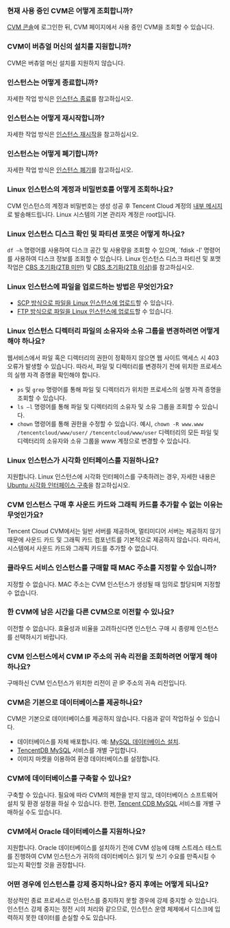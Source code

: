 ### 현재 사용 중인 CVM은 어떻게 조회합니까?

[CVM 콘솔](https://console.cloud.tencent.com/cvm/index)에 로그인한 뒤, CVM 페이지에서 사용 중인 CVM을 조회할 수 있습니다.

### CVM이 버츄얼 머신의 설치를 지원합니까?

CVM은 버츄얼 머신 설치를 지원하지 않습니다.

### 인스턴스는 어떻게 종료합니까?

자세한 작업 방식은 [인스턴스 종료](https://intl.cloud.tencent.com/document/product/213/4929)를 참고하십시오.

### 인스턴스는 어떻게 재시작합니까?

자세한 작업 방식은 [인스턴스 재시작](https://intl.cloud.tencent.com/document/product/213/4928)을 참고하십시오.

### 인스턴스는 어떻게 폐기합니까?

자세한 작업 방식은 [인스턴스 폐기](https://intl.cloud.tencent.com/zh/document/product/213/4930)를 참고하십시오.

### Linux 인스턴스의 계정과 비밀번호를 어떻게 조회하나요?
CVM 인스턴스의 계정과 비밀번호는 생성 성공 후 Tencent Cloud 계정의 [내부 메시지](https://console.cloud.tencent.com/message)로 발송해드립니다. Linux 시스템의 기본 관리자 계정은 root입니다.

### Linux 인스턴스 디스크 확인 및 파티션 포맷은 어떻게 하나요?

`df –h` 명령어를 사용하여 디스크 공간 및 사용량을 조회할 수 있으며, `fdisk -l' 명령어를 사용하여 디스크 정보를 조회할 수 있습니다. Linux 인스턴스 디스크 파티션 및 포맷 작업은 [CBS 초기화(2TB 미만)](https://intl.cloud.tencent.com/document/product/362/31597) 및 [CBS 초기화(2TB 이상)](https://intl.cloud.tencent.com/document/product/362/31598)를 참고하십시오.

### Linux 인스턴스에 파일을 업로드하는 방법은 무엇인가요?
- [SCP 방식으로 파일을 Linux 인스턴스에 업로드](https://intl.cloud.tencent.com/document/product/213/2133)할 수 있습니다.
- [FTP 방식으로 파일을 Linux 인스턴스에 업로드](https://intl.cloud.tencent.com/document/product/213/35307)할 수 있습니다.

### Linux 인스턴스 디렉터리 파일의 소유자와 소유 그룹을 변경하려면 어떻게 해야 하나요?
웹서비스에서 파일 혹은 디렉터리의 권한이 정확하지 않으면 웹 사이트 액세스 시 403 오류가 발생할 수 있습니다. 따라서, 파일 및 디렉터리를 변경하기 전에 위치한 프로세스의 실행 자격 증명을 확인해야 합니다.
- `ps` 및 `grep` 명령어를 통해 파일 및 디렉터리가 위치한 프로세스의 실행 자격 증명을 조회할 수 있습니다.
- `ls –l` 명령어를 통해 파일 및 디렉터리의 소유자 및 소유 그룹을 조회할 수 있습니다.
- `chown` 명령어를 통해 권한을 수정할 수 있습니다. 예시, `chown -R www.www /tencentcloud/www/user/` `/tencentcloud/www/user` 디렉터리의 모든 파일 및 디렉터리의 소유자와 소유 그룹을 www 계정으로 변경할 수 있습니다.

### Linux 인스턴스가 시각화 인터페이스를 지원하나요?
지원합니다. Linux 인스턴스에 시각화 인터페이스를 구축하려는 경우, 자세한 내용은 [Ubuntu 시각화 인터페이스 구축](https://intl.cloud.tencent.com/document/product/213/37500)을 참고하십시오.

### CVM 인스턴스 구매 후 사운드 카드와 그래픽 카드를 추가할 수 없는 이유는 무엇인가요?
Tencent Cloud CVM에서는 일반 서버를 제공하며, 멀티미디어 서버는 제공하지 않기 때문에 사운드 카드 및 그래픽 카드 컴포넌트를 기본적으로 제공하지 않습니다. 따라서, 시스템에서 사운드 카드와 그래픽 카드를 추가할 수 없습니다.

### 클라우드 서비스 인스턴스를 구매할 때 MAC 주소를 지정할 수 있습니까?
지정할 수 없습니다. MAC 주소는 CVM 인스턴스가 생성될 때 임의로 할당되며 지정할 수 없습니다.

### 한 CVM에 남은 시간을 다른 CVM으로 이전할 수 있나요?
이전할 수 없습니다. 효율성과 비율을 고려하신다면 인스턴스 구매 시 종량제 인스턴스를 선택하시기 바랍니다.

### CVM 인스턴스에서 CVM IP 주소의 귀속 리전을 조회하려면 어떻게 해야 하나요?
구매하신 CVM 인스턴스가 위치한 리전이 곧 IP 주소의 귀속 리전입니다.

### CVM은 기본으로 데이터베이스를 제공하나요?
CVM은 기본으로 데이터베이스를 제공하지 않습니다. 다음과 같이 작업하실 수 있습니다.
- 데이터베이스를 자체 배포합니다. 예: [MySQL 데이터베이스 설치](https://intl.cloud.tencent.com/document/product/213/10190).
- [TencentDB MySQL](https://intl.cloud.tencent.com/zh/products/cdb) 서비스를 개별 구입합니다.
- 이미지 마켓을 이용하여 환경 데이터베이스를 설정합니다.

### CVM에 데이터베이스를 구축할 수 있나요?
구축할 수 있습니다. 필요에 따라 CVM의 제한을 받지 않고, 데이터베이스 소프트웨어 설치 및 환경 설정을 하실 수 있습니다. 한편, [Tencent CDB MySQL](https://intl.cloud.tencent.com/zh/products/cdb) 서비스를 개별 구매하실 수도 있습니다.

### CVM에서 Oracle 데이터베이스를 지원하나요?
지원합니다. Oracle 데이터베이스를 설치하기 전에 CVM 성능에 대해 스트레스 테스트를 진행하여 CVM 인스턴스가 귀하의 데이터베이스 읽기 및 쓰기 수요를 만족시킬 수 있는지 확인할 것을 권장합니다.

### 어떤 경우에 인스턴스를 강제 중지하나요? 중지 후에는 어떻게 되나요?
정상적인 종료 프로세스로 인스턴스를 중지하지 못할 경우에 강제 중지할 수 있습니다. 인스턴스 강제 중지는 정전 시의 처리와 같으므로, 인스턴스 운영 체제에서 디스크에 입력하지 못한 데이터를 손실할 수도 있습니다.
